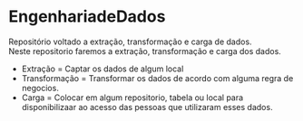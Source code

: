 # EngenhariadeDados
Repositório voltado a extração, transformação e carga de dados.<br/>
Neste repositorio faremos a extração, transformação e carga dos dados.<br/>
* Extração = Captar os dados de algum local<br/>
* Transformação = Transformar os dados de acordo com alguma regra de negocios.<br/>
* Carga = Colocar em algum repositorio, tabela ou local para disponibilizaar ao acesso das pessoas que utilizaram esses dados.
